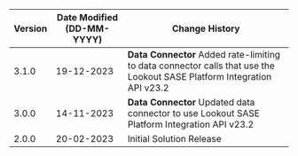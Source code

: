 | **Version** | **Date Modified (DD-MM-YYYY)** | **Change History**                          |
|-------------|--------------------------------|---------------------------------------------|
| 3.1.0       | 19-12-2023                     | **Data Connector** Added rate-limiting to data connector calls that use the Lookout SASE Platform Integration API v23.2|
| 3.0.0       | 14-11-2023                     | **Data Connector** Updated data connector to use Lookout SASE Platform Integration API v23.2|
| 2.0.0       | 20-02-2023                     | Initial Solution Release |